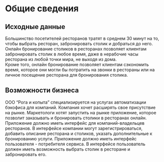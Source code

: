 # Общие сведения

## Исходные данные

Большинство посетителей ресторанов тратят в среднем 30 минут на то, чтобы выбрать ресторан, забронировать столик и добраться до него.  
Онлайн бронирование столиков в ресторанах позволяет клиентам забронировать столик в любое время, даже в нерабочие часы ресторана из любой точки мира, не выходя из дома.  
Кроме того, онлайн бронирование позволяет клиентам сэкономить время, которое они могли бы потратить на звонки в рестораны или на личное посещение ресторана для бронирования столика. 

## Возможности бизнеса

ООО “Рога и копыта” специализируется на услугах автоматизации бэкофиса для компаний. Компания хочет расширять свое присутствие на рынке. Маркетологи хотят запустить на рынке приложение, которое позволит заказывать и бронировать столики в ресторанах онлайн.  
Приложение должно иметь интерфейс для компаний-владельцев ресторанов. В интерфейсе компании могут зарегистрироваться, добавить описание ресторана и столиков, указать дополнительные к бронированию услуги.
Приложение должно иметь интерфейс пользователя - потребителя сервиса. В интерфейсе пользователь должен иметь возможность выбрать столик в ресторане и забронировать его. 